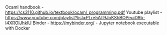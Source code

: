 Ocaml handbook - https://cs3110.github.io/textbook/ocaml_programming.pdf
Youtube playlist -  https://www.youtube.com/playlist?list=PLre5AT9JnKShBOPeuiD9b-I4XROIJhkIU
Binder - https://mybinder.org/ - Jupyter notebook executable with Docker
